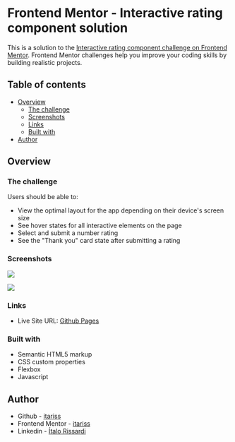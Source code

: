 # Frontend Mentor - Interactive rating component solution

This is a solution to the [Interactive rating component challenge on Frontend Mentor](https://www.frontendmentor.io/challenges/interactive-rating-component-koxpeBUmI). Frontend Mentor challenges help you improve your coding skills by building realistic projects. 

## Table of contents

- [Overview](#overview)
  - [The challenge](#the-challenge)
  - [Screenshots](#screenshot)
  - [Links](#links)
  - [Built with](#built-with)
- [Author](#author)

## Overview

### The challenge

Users should be able to:

- View the optimal layout for the app depending on their device's screen size
- See hover states for all interactive elements on the page
- Select and submit a number rating
- See the "Thank you" card state after submitting a rating

### Screenshots

![](https://cdn.loom.com/images/originals/e17b440b718f4802b2e2f8f24d69001d.jpg?Policy=eyJTdGF0ZW1lbnQiOlt7IlJlc291cmNlIjoiaHR0cHM6Ly9jZG4ubG9vbS5jb20vaW1hZ2VzL29yaWdpbmFscy9lMTdiNDQwYjcxOGY0ODAyYjJlMmY4ZjI0ZDY5MDAxZC5qcGciLCJDb25kaXRpb24iOnsiRGF0ZUxlc3NUaGFuIjp7IkFXUzpFcG9jaFRpbWUiOjE2NTQ5MDM0MTh9fX1dfQ__&Key-Pair-Id=APKAJQIC5BGSW7XXK7FQ&Signature=tTIw0Rx%7E9L0eI3MZZDfiGwuiFoyKhWFnGcejNlCZa4888m2RZIkB--fEct7hTdX%7Etj-bVsfU65348SFVviznvUI1f52UMs6q9tLztLG4Z78JTZz8VRjDtZuyP-1iLscv0F1f-HdKZx%7ExRf0Lf7BZF8OgoPHH5eGrmoH%7EykVABv9SchOYlf471-mfirDJ7HtsCIWlJiVTFTdWfagOEf5CVCGYcqx8MXOen-Degzmtlwkv6aiL7hnFvTFkj2lGiw3zjqJKOeoJTDqxF5xP8UTEv27No10u1clXmQj3OwODY--2YjCDuwqlQ4tPeC2zKt-XcaFlFNDusMcQbnUTY15aig__)

![](https://cdn.loom.com/images/originals/85a9b76abf9b48ab8a0e6d7077d413bc.jpg?Policy=eyJTdGF0ZW1lbnQiOlt7IlJlc291cmNlIjoiaHR0cHM6Ly9jZG4ubG9vbS5jb20vaW1hZ2VzL29yaWdpbmFscy84NWE5Yjc2YWJmOWI0OGFiOGEwZTZkNzA3N2Q0MTNiYy5qcGciLCJDb25kaXRpb24iOnsiRGF0ZUxlc3NUaGFuIjp7IkFXUzpFcG9jaFRpbWUiOjE2NTQ5MDQ2MzV9fX1dfQ__&Key-Pair-Id=APKAJQIC5BGSW7XXK7FQ&Signature=njGVmluDNipYbmkhToykRAWUbXaUvSFrix8Ic4ZcVsJv2V2t48mbYXPx5kiahxmCNVBrP-R5HPIXudwxfdmq79m4bM2gWRqwegWPuEtIOc1ZIIfm0LYoK8FhOwSy1HaTK0VoFEF2h0foEf3adEAjXZod5CMd-F-g5JOp0ktEg9XUo44F3Wb9ZvCaV9zSTzcZp14LYQpzGiMpvlwtIJFwsshw9M5bkYP45OrgneLKKtnGHMyPl0O5u8Gtrc3yCVPZdTPTEx5p1579JgFzZM3TeQiuT9dSx2Tkl8IWiT8QcYzqREpDVDJ3%7E0tBijLHSBMaC-OLoACGz5joqDcLpxWJIA__)

### Links

- Live Site URL: [Github Pages](https://itariss.github.io/frontend-mentor-rating-component/)

### Built with

- Semantic HTML5 markup
- CSS custom properties
- Flexbox
- Javascript

## Author

- Github - [itariss](https://github.com/itariss)
- Frontend Mentor - [itariss](https://www.frontendmentor.io/profile/itariss)
- Linkedin - [Ítalo Rissardi](https://www.linkedin.com/in/%C3%ADtalo-rissardi-83340322a/)
